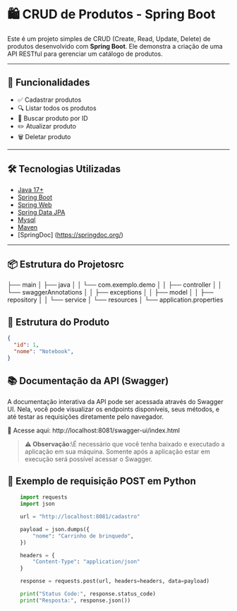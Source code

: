 # 🛍️ CRUD de Produtos - Spring Boot

Este é um projeto simples de CRUD (Create, Read, Update, Delete) de produtos desenvolvido com **Spring Boot**. Ele demonstra a criação de uma API RESTful para gerenciar um catálogo de produtos.

---

## 📌 Funcionalidades

- ✅ Cadastrar produtos
- 🔍 Listar todos os produtos
- 📄 Buscar produto por ID
- ✏️ Atualizar produto
- 🗑️ Deletar produto

---

## 🛠️ Tecnologias Utilizadas

- [Java 17+](https://www.oracle.com/java/)
- [Spring Boot](https://spring.io/projects/spring-boot)
- [Spring Web](https://spring.io/guides/gs/rest-service/)
- [Spring Data JPA](https://spring.io/projects/spring-data-jpa)
- [Mysql](https://www.mysql.com/)
- [Maven](https://maven.apache.org/)
- [SpringDoc] (https://springdoc.org/)

---

## 📦 Estrutura do Projetosrc
├── main
│   ├── java
│   │   └── com.exemplo.demo
│   │       ├── controller
│   │           └── swaggerAnnotations
│   │       ├── exceptions
│   │       ├── model
│   │       ├── repository
│   │       └── service
│   └── resources
│       └── application.properties


## 🧾 Estrutura do Produto

```json
{
  "id": 1,
  "nome": "Notebook",
}
```

## 📚 Documentação da API (Swagger)

A documentação interativa da API pode ser acessada através do Swagger UI. Nela, você pode visualizar os endpoints disponíveis, seus métodos, e até testar as requisições diretamente pelo navegador.

🔗 Acesse aqui:
http://localhost:8081/swagger-ui/index.html

>**⚠️ Observação**:\É necessário que você tenha baixado e executado a aplicação em sua máquina. Somente após a aplicação estar em execução será possível acessar o Swagger.

## 🐍 Exemplo de requisição POST em Python
```python
    import requests
    import json

    url = "http://localhost:8081/cadastro"

    payload = json.dumps({
        "nome": "Carrinho de brinquedo",
    })

    headers = {
        "Content-Type": "application/json"
    }

    response = requests.post(url, headers=headers, data=payload)

    print("Status Code:", response.status_code)
    print("Resposta:", response.json())
```
